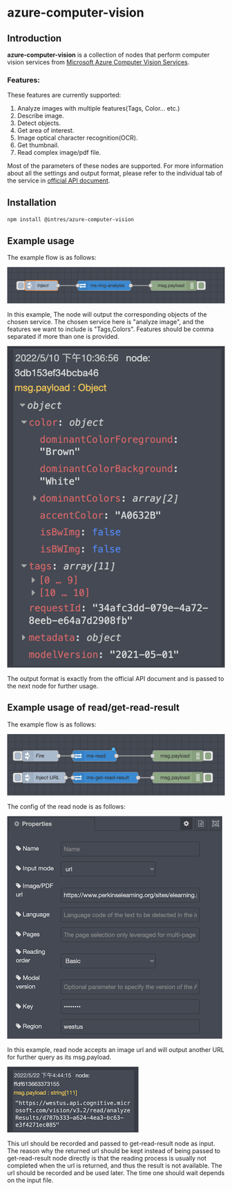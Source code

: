 # azure-computer-vision
## Introduction
**azure-computer-vision** is a collection of nodes that perform computer vision services from [Microsoft Azure Computer Vision Services](https://azure.microsoft.com/en-us/services/cognitive-services/computer-vision/).

### Features:
These features are currently supported:
1. Analyze images with multiple features(Tags, Color... etc.)
2. Describe image.
3. Detect objects.
4. Get area of interest.
5. Image optical character recognition(OCR).
6. Get thumbnail.
7. Read complex image/pdf file.

Most of the parameters of these nodes are supported. For more information about all the settings and output format, please refer to the individual tab of the service in [official API document](https://westus.dev.cognitive.microsoft.com/docs/services/computer-vision-v3-2/operations/56f91f2e778daf14a499f21b).

## Installation
`npm install @intres/azure-computer-vision`
## Example usage
The example flow is as follows:

![Example flow](https://github.com/uwtintres/azure-computer-vision/blob/main/img/example.png?raw=true)

In this example, The node will output the corresponding objects of the chosen service. The chosen service here is "analyze image", and the features we want to include
is "Tags,Colors". Features should be comma separated if more than one is provided.

![Example flow](https://github.com/uwtintres/azure-computer-vision/blob/main/img/response.png?raw=true)

The output format is exactly from the official API document and is passed to the next node for further usage.

## Example usage of read/get-read-result
The example flow is as follows:

![Example flow](https://github.com/uwtintres/azure-computer-vision/blob/main/img/read.png?raw=true)

The config of the read node is as follows:

![Read config](https://github.com/uwtintres/azure-computer-vision/blob/main/img/read-config.png?raw=true)

In this example, read node accepts an image url and will output another URL for further query as its msg.payload.

![url](https://github.com/uwtintres/azure-computer-vision/blob/main/img/operationurl.png?raw=true)

This url should be recorded and passed to get-read-result node as input. The reason why the returned url should be kept instead of being passed to get-read-result node directly is that
the reading process is usually not completed when the url is returned, and thus the result is not available. The url should be recorded and be used later. The time one should wait depends on the input file.
